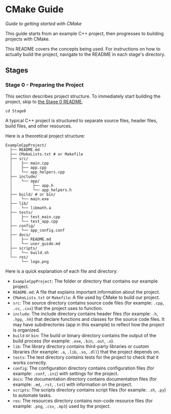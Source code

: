 # CMake Guide

*Guide to getting started with CMake*

This guide starts from an example C++ project, then progresses to building projects with CMake.

This README covers the concepts being used. For instructions on how to actually build the project, navigate to the README in each stage's directory.

## Stages

### Stage 0 - Preparing the Project

This section describes project structure. To immediately start building the project, skip to [the Stage 0 README](./Stage0/README.md).

```
cd Stage0
```

A typical C++ project is structured to separate source files, header files, build files, and other resources.

Here is a theoretical project structure:

```
ExampleCppProject/
  ├── README.md
  ├── CMakeLists.txt # or Makefile
  ├── src/
  │    ├── main.cpp
  │    ├── app.cpp
  │    └── app_helpers.cpp
  ├── include/
  │    └── app/
  │         ├── app.h
  │         └── app_helpers.h
  ├── build/ # or bin/
  │    └── main.exe
  ├── lib/
  │    └── libmath.a
  ├── tests/
  │    ├── test_main.cpp
  │    └── test_app.cpp
  ├── config/
  │    └── app_config.conf
  ├── docs/
  │    ├── README.md
  │    └── user_guide.md
  ├── scripts/
  │    └── build.sh
  └── res/
       └── logo.png
```

Here is a quick explanation of each file and directory:

- `ExampleCppProject`: The folder or directory that contains our example project.
- `README.md`: A file that explains important information about the project.
- `CMakeLists.txt` or `Makefile`: A file used by CMake to build our project.
- `src`: The source directory contains source code files (for example: `.cpp`, `.cc`, `.cxx`) that the project uses to function.
- `include`: The include directory contains header files (for example: `.h`, `.hpp`, `.hh`) that declare functions and classes for the source code files. It may have subdirectories (app in this example) to reflect how the project is organized.
- `build` or `bin`: The build or binary directory contains the output of the build process (for example: `.exe`, `.bin`, `.out`, `.o`).
- `lib`: The library directory contains third-party libraries or custom libraries (for example: `.a`, `.lib`, `.so`, `.dll`) that the project depends on.
- `tests`: The test directory contains tests for the project to check that it works correctly.
- `config`: The configuration directory contains configuration files (for example: `.conf`, `.ini`) with settings for the project.
- `docs`: The documentation directory contains documentation files (for example: `.md`, `.rst`, `.txt`) with information on the project.
- `scripts`: The scripts directory contains script files (for example: `.sh`, `.py`) to automate tasks.
- `res`: The resources directory contains non-code resource files (for example: `.png`, `.csv`, `.mp3`) used by the project.
